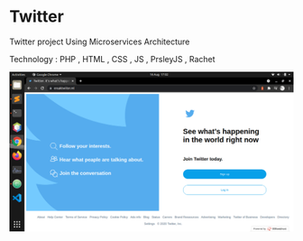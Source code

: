 # Twitter
Twitter project Using Microservices Architecture

Technology : PHP , HTML , CSS , JS , PrsleyJS , Rachet

![alt Home](./twi.png)

